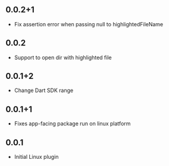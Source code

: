 ## 0.0.2+1

* Fix assertion error when passing null to highlightedFileName

## 0.0.2

* Support to open dir with highlighted file

## 0.0.1+2

* Change Dart SDK range

## 0.0.1+1

* Fixes app-facing package run on linux platform

## 0.0.1

* Initial Linux plugin
